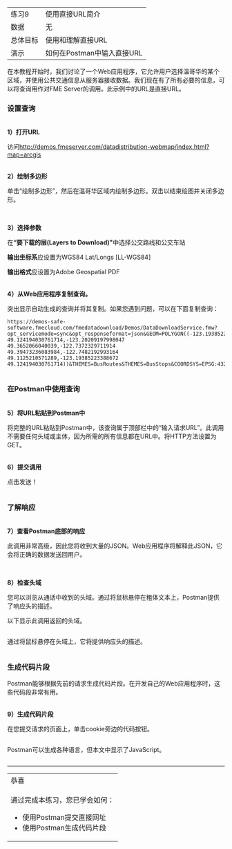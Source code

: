   <div id="readme" class="readme blob instapaper_body">
    <article class="markdown-body entry-content" itemprop="text"><table>
<tbody><tr>
<td width="25%">
<i></i><font style="vertical-align: inherit;"><font style="vertical-align: inherit;">
练习9 
</font></font></td>
<td><font style="vertical-align: inherit;"><font style="vertical-align: inherit;">
使用直接URL简介
</font></font></td>
</tr>
<tr>
<td><font style="vertical-align: inherit;"><font style="vertical-align: inherit;">数据</font></font></td>
<td><font style="vertical-align: inherit;"><font style="vertical-align: inherit;">无</font></font></td>
</tr>
<tr>
<td><font style="vertical-align: inherit;"><font style="vertical-align: inherit;">总体目标</font></font></td>
<td><font style="vertical-align: inherit;"><font style="vertical-align: inherit;"> 使用和理解直接URL </font></font></td>
</tr>
<tr>
<td><font style="vertical-align: inherit;"><font style="vertical-align: inherit;">演示</font></font></td>
<td><font style="vertical-align: inherit;"><font style="vertical-align: inherit;"> 如何在Postman中输入直接URL </font></font></td>
</tr>
</tbody></table>
<p><font style="vertical-align: inherit;"><font style="vertical-align: inherit;">在本教程开始时，我们讨论了一个Web应用程序，它允许用户选择温哥华的某个区域，并使用公共交通信息从服务器接收数据。</font><font style="vertical-align: inherit;">我们现在有了所有必要的信息，可以将查询用作对FME Server的调用。</font><font style="vertical-align: inherit;">此示例中的URL是直接URL。</font></font></p>
<h3><a id="user-content-setting-up-the-query" class="anchor" aria-hidden="true" href="./5.1.Exercise.md#setting-up-the-query"></a><font style="vertical-align: inherit;"><font style="vertical-align: inherit;">设置查询</font></font></h3>
<p><br> <strong><font style="vertical-align: inherit;"><font style="vertical-align: inherit;">1）打开URL</font></font></strong></p>
<p><font style="vertical-align: inherit;"><font style="vertical-align: inherit;">访问</font></font><a href="http://demos.fmeserver.com/datadistribution-webmap/index.html?map=arcgis" rel="nofollow"><font style="vertical-align: inherit;"><font style="vertical-align: inherit;">http://demos.fmeserver.com/datadistribution-webmap/index.html?map=arcgis</font></font></a></p>
<p><br> <strong><font style="vertical-align: inherit;"><font style="vertical-align: inherit;">2）绘制多边形</font></font></strong></p>
<p><font style="vertical-align: inherit;"><font style="vertical-align: inherit;">单击“绘制多边形”，然后在温哥华区域内绘制多边形。</font><font style="vertical-align: inherit;">双击以结束绘图并关闭多边形。</font></font></p>
<p><a target="_blank" rel="noopener noreferrer" href="./Images/image5.1.1.WebAppSetUp.png"><img src="./FMETraining-1_5.1.Exercise_files/image5.1.1.WebAppSetUp.png" alt="" style="max-width:100%;"></a></p>
<p><br> <strong><font style="vertical-align: inherit;"><font style="vertical-align: inherit;">3）选择参数</font></font></strong></p>
<p><font style="vertical-align: inherit;"><font style="vertical-align: inherit;">在</font></font><strong><font style="vertical-align: inherit;"><font style="vertical-align: inherit;">“要下载的层(Layers to Download)"</font></font></strong><font style="vertical-align: inherit;"><font style="vertical-align: inherit;">中选择公交路线和公交车站</font></font></p>
<p><strong><font style="vertical-align: inherit;"><font style="vertical-align: inherit;">输出坐标系</font></font></strong><font style="vertical-align: inherit;"><font style="vertical-align: inherit;">应设置为WGS84 Lat/Longs [LL-WGS84]</font></font></p>
<p><strong><font style="vertical-align: inherit;"><font style="vertical-align: inherit;">输出格式</font></font></strong><font style="vertical-align: inherit;"><font style="vertical-align: inherit;">应设置为Adobe Geospatial PDF</font></font></p>
<p><br> <strong><font style="vertical-align: inherit;"><font style="vertical-align: inherit;">4）从Web应用程序复制查询。</font></font></strong></p>
<p><font style="vertical-align: inherit;"><font style="vertical-align: inherit;">突出显示自动生成的查询并将其复制。</font><font style="vertical-align: inherit;">如果您遇到问题，可以在下面复制查询：</font></font></p>
<pre><code>https://demos-safe-software.fmecloud.com/fmedatadownload/Demos/DataDownloadService.fmw?opt_servicemode=sync&amp;opt_responseformat=json&amp;GEOM=POLYGON((-123.19385223388672 49.124194030761714,-123.20209197998047 49.3652066040039,-122.7372329711914 49.39473236083984,-122.7482192993164 49.1125210571289,-123.19385223388672 49.124194030761714))&amp;THEMES=BusRoutes&amp;THEMES=BusStops&amp;COORDSYS=EPSG:4326&amp;GENERIC_FORMAT=PDF2D
</code></pre>
<p><a target="_blank" rel="noopener noreferrer" href="./Images/image5.1.2.Query.png"><img src="./FMETraining-1_5.1.Exercise_files/image5.1.2.Query.png" alt="" style="max-width:100%;"></a></p>
<h3><a id="user-content-using-the-query-in-postman" class="anchor" aria-hidden="true" href="./5.1.Exercise.md#using-the-query-in-postman"></a><font style="vertical-align: inherit;"><font style="vertical-align: inherit;">在Postman中使用查询</font></font></h3>
<p><br> <strong><font style="vertical-align: inherit;"><font style="vertical-align: inherit;">5）将URL粘贴到Postman中</font></font></strong></p>
<p><font style="vertical-align: inherit;"><font style="vertical-align: inherit;">将完整的URL粘贴到Postman中，该查询属于顶部栏中的“输入请求URL”。</font><font style="vertical-align: inherit;">此调用不需要任何头域或主体，因为所需的所有信息都在URL中。</font><font style="vertical-align: inherit;">将HTTP方法设置为GET。</font></font></p>
<p><br> <strong><font style="vertical-align: inherit;"><font style="vertical-align: inherit;">6）提交调用</font></font></strong></p>
<p><font style="vertical-align: inherit;"><font style="vertical-align: inherit;">点击发送！</font></font></p>
<p><a target="_blank" rel="noopener noreferrer" href="./Images/image5.1.3.SubmitQuery.png"><img src="./FMETraining-1_5.1.Exercise_files/image5.1.3.SubmitQuery.png" alt="" style="max-width:100%;"></a></p>
<h3><a id="user-content-understanding-the-response" class="anchor" aria-hidden="true" href="./5.1.Exercise.md#understanding-the-response"></a><font style="vertical-align: inherit;"><font style="vertical-align: inherit;">了解响应</font></font></h3>
<p><br> <strong><font style="vertical-align: inherit;"><font style="vertical-align: inherit;">7）查看Postman底部的响应</font></font></strong></p>
<p><font style="vertical-align: inherit;"><font style="vertical-align: inherit;">此调用非常高级，因此您将收到大量的JSON。</font><font style="vertical-align: inherit;">Web应用程序将解释此JSON，它会将正确的数据发送回用户。</font></font></p>
<p><a target="_blank" rel="noopener noreferrer" href="./Images/image5.1.3b.Response.png"><img src="./FMETraining-1_5.1.Exercise_files/image5.1.3b.Response.png" alt="" style="max-width:100%;"></a></p>
<p><br> <strong><font style="vertical-align: inherit;"><font style="vertical-align: inherit;">8）检查头域</font></font></strong></p>
<p><font style="vertical-align: inherit;"><font style="vertical-align: inherit;">您可以浏览从通话中收到的头域。</font><font style="vertical-align: inherit;">通过将鼠标悬停在粗体文本上，Postman提供了响应头的描述。</font></font></p>
<p><font style="vertical-align: inherit;"><font style="vertical-align: inherit;">以下显示此调用返回的头域。</font></font></p>
<p><a target="_blank" rel="noopener noreferrer" href="./Images/image5.1.4.ResponseHeadersPostman.png"><img src="./FMETraining-1_5.1.Exercise_files/image5.1.4.ResponseHeadersPostman.png" alt="" style="max-width:100%;"></a></p>
<p><font style="vertical-align: inherit;"><font style="vertical-align: inherit;">通过将鼠标悬停在头域上，它将提供响应头的描述。</font></font></p>
<p><a target="_blank" rel="noopener noreferrer" href="./Images/image5.1.5.ResponseHeader.png"><img src="./FMETraining-1_5.1.Exercise_files/image5.1.5.ResponseHeader.png" alt="" style="max-width:100%;"></a></p>
<h3><a id="user-content-generating-code-snippets" class="anchor" aria-hidden="true" href="./5.1.Exercise.md#generating-code-snippets"></a><font style="vertical-align: inherit;"><font style="vertical-align: inherit;">生成代码片段</font></font></h3>
<p><font style="vertical-align: inherit;"><font style="vertical-align: inherit;">Postman能够根据先前的请求生成代码片段。</font><font style="vertical-align: inherit;">在开发自己的Web应用程序时，这些代码段非常有用。</font></font></p>
<p><br> <strong><font style="vertical-align: inherit;"><font style="vertical-align: inherit;">9）生成代码片段</font></font></strong></p>
<p><font style="vertical-align: inherit;"><font style="vertical-align: inherit;">在您提交请求的页面上，单击cookie旁边的代码按钮。</font></font></p>
<p><a target="_blank" rel="noopener noreferrer" href="./Images/image5.1.6.CodeSnippets.png"><img src="./FMETraining-1_5.1.Exercise_files/image5.1.6.CodeSnippets.png" alt="" style="max-width:100%;"></a></p>
<p><font style="vertical-align: inherit;"><font style="vertical-align: inherit;">Postman可以生成各种语言，但本文中显示了JavaScript。</font></font></p>
<p><a target="_blank" rel="noopener noreferrer" href="./Images/image5.1.7.ViewCodeSnip.png"><img src="./FMETraining-1_5.1.Exercise_files/image5.1.7.ViewCodeSnip.png" alt="" style="max-width:100%;"></a></p>
<hr>

<table>
<tbody><tr>
<td>
<i></i><font style="vertical-align: inherit;"><font style="vertical-align: inherit;">
恭喜
</font></font></td>
</tr>
<tr>
<td><font style="vertical-align: inherit;"><font style="vertical-align: inherit;">

通过完成本练习，您已学会如何：
</font></font><br>
<ul><li><font style="vertical-align: inherit;"><font style="vertical-align: inherit;">使用Postman提交直接网址</font></font></li>
<li><font style="vertical-align: inherit;"><font style="vertical-align: inherit;">使用Postman生成代码片段</font></font></li>

</ul></td>
</tr>
</tbody></table>
</article>
  </div>

